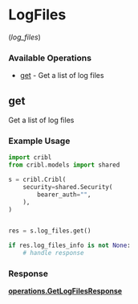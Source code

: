# LogFiles
(*log_files*)

### Available Operations

* [get](#get) - Get a list of log files

## get

Get a list of log files

### Example Usage

```python
import cribl
from cribl.models import shared

s = cribl.Cribl(
    security=shared.Security(
        bearer_auth="",
    ),
)


res = s.log_files.get()

if res.log_files_info is not None:
    # handle response
```


### Response

**[operations.GetLogFilesResponse](../../models/operations/getlogfilesresponse.md)**

